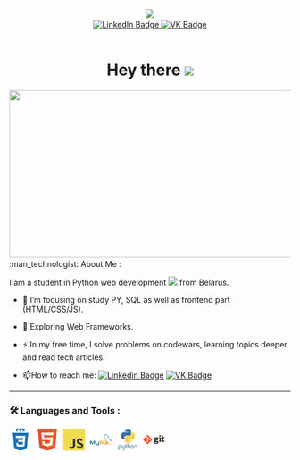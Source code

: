 <div id="header" align="center">
  <img src="https://media.giphy.com/media/v1.Y2lkPTc5MGI3NjExYWZhOTczMTVmYjcwZmRhMDA3YjdiYTkzMmZkYjRjNjYyZGJkMDliNSZjdD1z/M9gbBd9nbDrOTu1Mqx/giphy.gif" width="100"/>
</div>
<div id="badges" align="center">
  <a href="https://www.linkedin.com/in/dmitry-voytik-py/">
    <img src="https://img.shields.io/badge/LinkedIn-blue?style=for-the-badge&logo=linkedin&logoColor=white" alt="LinkedIn Badge"/>
  </a>
  <a href="https://vk.com/dmitry_voytik">
    <img src="https://img.shields.io/badge/VK-blue?logo=vk&logoColor=white&style=for-the-badge" alt="VK Badge"/>
  </a>
</div>
<div align="center">
  <img src="https://komarev.com/ghpvc/?username=Voytima&style=flat-square&color=blue" alt=""/>
</div>
<h1 align="center">
  Hey there
  <img src="https://media.giphy.com/media/hvRJCLFzcasrR4ia7z/giphy.gif" width="30px"/>
</h1>
<div align="center">
  <img src="https://media.giphy.com/media/dWesBcTLavkZuG35MI/giphy.gif" width="600" height="300"/>
</div>
:man_technologist: About Me :

I am a student in Python web development <img src="https://media.giphy.com/media/WUlplcMpOCEmTGBtBW/giphy.gif" width="30"> from Belarus.
- :telescope: I’m focusing on study PY, SQL as well as frontend part (HTML/CSS/JS).

- :seedling: Exploring Web Frameworks.

- :zap: In my free time, I solve problems on codewars, learning topics deeper and read tech articles.

- :mailbox:How to reach me: [![Linkedin Badge](https://img.shields.io/badge/-voytima-blue?style=flat&logo=Linkedin&logoColor=white)](https://www.linkedin.com/in/dmitry-voytik-py/) [![VK Badge](https://img.shields.io/badge/-voytima-blue?style=flat&logo=VK&logoColor=white)](https://vk.com/dmitry_voytik)

---

### :hammer_and_wrench: Languages and Tools :
<div>
  <img src="https://github.com/devicons/devicon/blob/master/icons/css3/css3-plain-wordmark.svg"  title="CSS3" alt="CSS" width="40" height="40"/>&nbsp;
  <img src="https://github.com/devicons/devicon/blob/master/icons/html5/html5-original.svg" title="HTML5" alt="HTML" width="40" height="40"/>&nbsp;
  <img src="https://github.com/devicons/devicon/blob/master/icons/javascript/javascript-original.svg" title="JavaScript" alt="JavaScript" width="40" height="40"/>&nbsp;
  <img src="https://github.com/devicons/devicon/blob/master/icons/mysql/mysql-original-wordmark.svg" title="MySQL"  alt="MySQL" width="40" height="40"/>&nbsp;
  <img src="https://github.com/devicons/devicon/blob/master/icons/python/python-original-wordmark.svg" title="Python" alt="Python" width="40" height="40"/>&nbsp;
  <img src="https://github.com/devicons/devicon/blob/master/icons/git/git-original-wordmark.svg" title="Git" **alt="Git" width="40" height="40"/>
